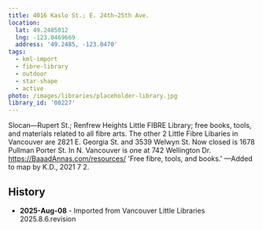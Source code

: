 ```yaml
---
title: 4016 Kaslo St.; E. 24th—25th Ave.
location:
  lat: 49.2485012
  lng: -123.0469669
  address: '49.2485, -123.0470'
tags:
  - kml-import
  - fibre-library
  - outdoor
  - star-shape
  - active
photo: /images/libraries/placeholder-library.jpg
library_id: '00227'
---
```

Slocan—Rupert St.;
Renfrew Heights Little FIBRE Library; free books, tools, and materials related to all fibre arts.
The other 2 Little Fibre Libaries in Vancouver are 2821 E. Georgia St. and 3539 Welwyn St.
Now closed is 1678 Pullman Porter St.
In N. Vancouver is one at 742 Wellington Dr.
https://BaaadAnnas.com/resources/
'Free fibre, tools, and books.'
—Added to map by K.D., 2021 7 2.  

## History
- **2025-Aug-08** - Imported from Vancouver Little Libraries 2025.8.6.revision
